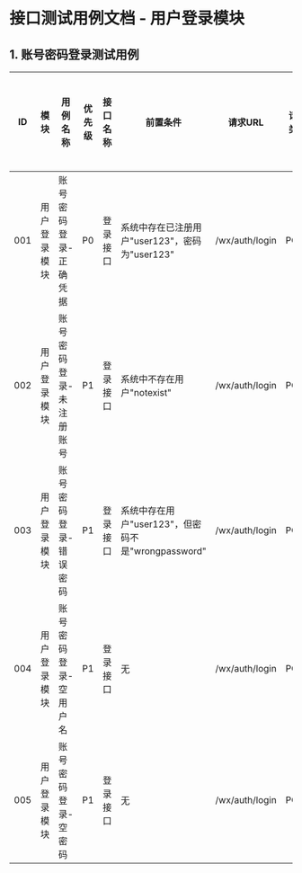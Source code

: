 # 接口测试用例文档 - 用户登录模块

## 1. 账号密码登录测试用例

| ID  | 模块         | 用例名称                | 优先级 | 接口名称 | 前置条件                                           | 请求URL        | 请求类型 | 请求头                         | 请求参数类型 | 请求参数                                          | 预期响应状态码 | 预期返回数据                                                                                                | 实际响应状态码 | 执行结果 | 实际返回结果                                                                                                                                                                                                       |
| --- | ------------ | ----------------------- | ------ | -------- | -------------------------------------------------- | -------------- | -------- | ------------------------------ | ------------ | ------------------------------------------------- | -------------- | ----------------------------------------------------------------------------------------------------------- | -------------- | -------- | ------------------------------------------------------------------------------------------------------------------------------------------------------------------------------------------------------------------ |
| 001 | 用户登录模块 | 账号密码登录-正确凭据   | P0     | 登录接口 | 系统中存在已注册用户"user123"，密码为"user123"     | /wx/auth/login | POST     | Content-Type: application/json | JSON         | {"username":"user123","password":"user123"}       | 200            | {"errno":0,"data":{"userInfo":{"nickName":"user123","avatarUrl":""},"token":"[有效token]"},"errmsg":"成功"} | 200            | 通过     | {"errno":0,"data":{"userInfo":{"nickName":"user123","avatarUrl":"https://yanxuan.nosdn.127.net/80841d741d7fa3073e0ae27bf487339f.jpg?imageView&quality=90&thumbnail=64x64"},"token":"[有效token]"},"errmsg":"成功"} |
| 002 | 用户登录模块 | 账号密码登录-未注册账号 | P1     | 登录接口 | 系统中不存在用户"notexist"                         | /wx/auth/login | POST     | Content-Type: application/json | JSON         | {"username":"notexist","password":"user123"}      | 200            | {"errno":700,"errmsg":"账号不存在"                                                                  }       | 200            | 通过     | {"errno":700,"errmsg":"账号不存在"                                                                  }                                                                                                              |
| 003 | 用户登录模块 | 账号密码登录-错误密码   | P1     | 登录接口 | 系统中存在用户"user123"，但密码不是"wrongpassword" | /wx/auth/login | POST     | Content-Type: application/json | JSON         | {"username":"user123","password":"wrongpassword"} | 200            | {"errno":700,"errmsg":"账号密码不对"                                                                  }     | 200            | 通过     | {"errno":700,"errmsg":"账号密码不对"                                                                  }                                                                                                            |
| 004 | 用户登录模块 | 账号密码登录-空用户名   | P1     | 登录接口 | 无                                                 | /wx/auth/login | POST     | Content-Type: application/json | JSON         | {"username":"","password":"user123"}              | 200            | {"errno":700,"errmsg":"用户名不能为空"                                                                }     | 200            | 通过     | {"errno":700,"errmsg":"账号不存在"                                                                  }                                                                                                              |
| 005 | 用户登录模块 | 账号密码登录-空密码     | P1     | 登录接口 | 无                                                 | /wx/auth/login | POST     | Content-Type: application/json | JSON         | {"username":"user123","password":""}              | 200            | {"errno":700,"errmsg":"密码不能为空"                                                                  }     | 200            | 通过     | {"errno":700,"errmsg":"账号密码不对"                                                                  }                                                                                                            |
